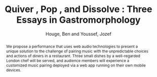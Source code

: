 --- 
  title: "Quiver , Pop , and Dissolve : Three Essays in Gastromorphology" 
  abstract: "We propose a performance that uses web audio technologies to present a unique solution to the challenge of pairing music with the unpredictable choices and actions of diners in a restaurant. Three small dishes by a well-regarded London chef will be served, and audience members will experience a customized music pairing deployed via a web app running on their own mobile devices." 
  address: "London" 
  author: "Houge, Ben and Youssef, Jozef" 
  booktitle: "Proceedings of the International Web Audio Conference" 
  editor: "Thalmann, Florian and Ewert, Sebastian" 
  month: "Proceedings of the International Web Audio Conference"
  pages: "" 
  publisher: "Queen Mary University of London" 
  series: "WAC '17"
  type: "Performance"  
  year: "2017" 
  id: "2017_EA_47" 
  tags: year2017 
  pdflink: /_data/papers/pdf/2017/47.pdf
---